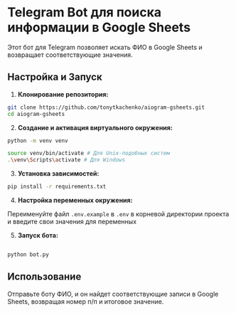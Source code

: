 # Telegram Bot для поиска информации в Google Sheets

Этот бот для Telegram позволяет искать ФИО в Google Sheets и возвращает соответствующие значения.

## Настройка и Запуск

1. **Клонирование репозитория:**

```sh
git clone https://github.com/tonytkachenko/aiogram-gsheets.git
cd aiogram-gsheets
```

2. **Создание и активация виртуального окружения:**

```sh
python -m venv venv

source venv/bin/activate # Для Unix-подобных систем
.\venv\Scripts\activate # Для Windows
```

3. **Установка зависимостей:**

```sh
pip install -r requirements.txt
```

4. **Настройка переменных окружения:**

Переименуйте файл `.env.example` в `.env` в корневой директории проекта и введите свои значения для переменных

5. **Запуск бота:**

```sh

python bot.py
```

## Использование

Отправьте боту ФИО, и он найдет соответствующие записи в Google Sheets, возвращая номер п/п и итоговое значение.
